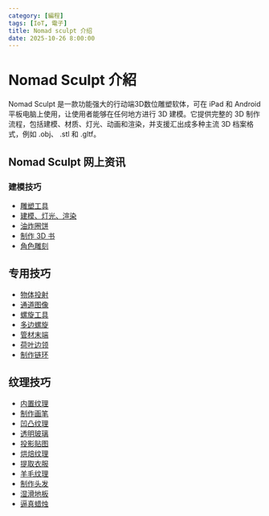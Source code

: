 ```yaml
---
category: [編程]
tags: [IoT, 電子]
title: Nomad sculpt 介绍
date: 2025-10-26 8:00:00
---
```


<style>
  table {
    width: 100%
    }
  td {
    vertical-align: center;
    text-align: center;
  }
  table.inputT{
    margin: 10px;
    width: auto;
    margin-left: auto;
    margin-right: auto;
    border: none;
  }
  input{
    text-align: center;
    padding: 0px 10px;
  }
  iframe{
    width: 100%;
    display: block;
    border-style:none;
  }
</style>

# Nomad Sculpt 介紹

Nomad Sculpt 是一款功能强大的行动端3D数位雕塑软体，可在 iPad 和 Android 平板电脑上使用，让使用者能够在任何地方进行 3D 建模。它提供完整的 3D 制作流程，包括建模、材质、灯光、动画和渲染，并支援汇出成多种主流 3D 档案格式，例如 .obj、 .stl 和 .gltf。 

## Nomad Sculpt 网上资讯

### 建模技巧

 - [雕塑工具](https://youtu.be/xWKKRv9xmCM?si=Y2ZWW0xuzPfAJii4)
 - [建模、灯光、渲染](https://youtu.be/dpe-xknxNJ8?si=jZYHXhcCTN8JWIWF)
 - [油炸圈饼](https://youtu.be/MGtHtTjuWF8?si=jeh9gGMruR_oeXud)
 - [制作 3D 书](https://youtu.be/nmK-9uCESSg?si=kJBdtLicMoEMMx0V)
 - [角色雕刻](https://youtu.be/G_IHhCIOgfg?si=vC9wOlPO-4DhXqIm)

## 专用技巧

 - [物体投射](https://youtu.be/GqW6JLdsxs4?si=zX6yeb73ARzwiCr8)
 - [通道图像](https://youtu.be/EpoCDO-rw-Y?si=jf2fp4XkxH72t6v8)
 - [螺旋工具](https://youtu.be/uN1VFfku1V4?si=2rorfzO_lynSotbD)
 - [多边螺旋](https://youtu.be/Qrdl6f25gRs?si=QL-Runga0CEUcYd6)
 - [管材末端](https://youtu.be/CqxxRa9DK08?si=5xZ9tplC-_dMI5gg)
 - [荷叶边领](https://youtu.be/-8_CcU2rbD8?si=khnTO40Jyeqyqvff) 
 - [制作链环](https://youtu.be/8oshFfQi-Uc?si=U-tr2gDG63xbqtJE)
 
## 纹理技巧

 - [内置纹理](https://youtu.be/mRvy4lvsUXw?si=PSc5evfTafPWAhFN) 
 - [制作画笔](https://youtu.be/CToep_D1J0E?si=5klFMzSB9d_d3OIR)
 - [凹凸纹理](https://youtu.be/I4tweSUY7Hc?si=EhseoHs6zKc3DkuJ)
 - [透明玻璃](https://youtu.be/7UYyLnQaRfM?si=KJr_BavaKQCmLm8s)
 - [投影贴图](https://youtu.be/HmuIhb88e2I?si=YMSJ6iWhiNqGUchP)
 - [烘焙纹理](https://youtu.be/ZQJ-Xf_MHg8?si=2owb6kIj7n0jL6-N)
 - [提取衣服](https://youtu.be/Pe5Ec_eMTbA?si=0eUnQ6IcjsCPu1xE)
 - [羊毛纹理](https://youtu.be/HclV4IDItdI?si=g2_TnXRRAGMMC98r)
 - [制作头发](https://youtu.be/8M8AWZ2WCm8?si=y2WwH1IX6v7of0Oq)
 - [湿滑地板](https://youtu.be/MniO8OX4CMk?si=tEn0ZddplDTye_Ae)
 - [逼真蜡烛](https://youtu.be/r3p_PwuJhis?si=18q64e8sKiWlDKwk)
 
 